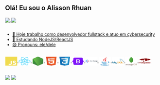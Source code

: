## Olá! Eu sou o Alisson Rhuan 

<div>
  <a href="https://github.com/alissonrhuant3" target="_blank"/>
  <picture>
  <source
    srcset="https://github-readme-stats.vercel.app/api?username=alissonrhuant3&show_icons=true&theme=dark"
    media="(prefers-color-scheme: dark)"
  />
  <source
    srcset="https://github-readme-stats.vercel.app/api?username=alissonrhuant3&show_icons=true"
    media="(prefers-color-scheme: light), (prefers-color-scheme: no-preference)"
  />
  <img height=195 align="center" src="https://github-readme-stats.vercel.app/api?username=alissonrhuant3&show_icons=true" /> 
</picture>
    <img height=200 align="center" src="https://github-readme-stats.vercel.app/api/top-langs/?username=alissonrhuant3&layout=compact&theme=dark" /> 
</div>

##

- 🔭 Hoje trabalho como desenvolvedor fullstack e atuo em cybersecurity
- 🌱 Estudando NodeJS\ReactJS
- 😄 Pronouns: ele/dele

<div style="display: inline_block"><br>
  <img align="center" alt="Alisson-Js" height="30" width="40" src="https://raw.githubusercontent.com/devicons/devicon/master/icons/javascript/javascript-plain.svg">
  <img align="center" alt="Alisson-React" height="30" width="40" src="https://raw.githubusercontent.com/devicons/devicon/master/icons/react/react-original.svg">
  <img align="center" alt="Alisson-Node" height="30" width="40" src="https://raw.githubusercontent.com/devicons/devicon/master/icons/nodejs/nodejs-original.svg">
  <img align="center" alt="Alisson-HTML" height="30" width="40" src="https://raw.githubusercontent.com/devicons/devicon/master/icons/html5/html5-original.svg">
  <img align="center" alt="Alisson-CSS" height="30" width="40" src="https://raw.githubusercontent.com/devicons/devicon/master/icons/css3/css3-original.svg">
  <img align="center" alt="Alisson-Bootstrap" height="30" width="40" src="https://raw.githubusercontent.com/devicons/devicon/master/icons/bootstrap/bootstrap-original.svg">
  <img align="center" alt="Alisson-Antdesign" height="30" width="40" src="https://raw.githubusercontent.com/devicons/devicon/master/icons/antdesign/antdesign-original-wordmark.svg">
  <img align="center" alt="Alisson-java" height="30" width="40" src="https://raw.githubusercontent.com/devicons/devicon/master/icons/java/java-original.svg">
  <img align="center" alt="Alisson-Mysql" height="30" width="40" src="https://raw.githubusercontent.com/devicons/devicon/master/icons/mysql/mysql-original-wordmark.svg">
  <img align="center" alt="Alisson-MongoDB" height="30" width="40" src="https://raw.githubusercontent.com/devicons/devicon/master/icons/mongodb/mongodb-original-wordmark.svg">
  <img align="center" alt="Alisson-Mongoose" height="30" width="40" src="https://raw.githubusercontent.com/devicons/devicon/master/icons/mongoose/mongoose-original-wordmark.svg">
</div>

  ##

<div>
  <a href = "mailto:alissonrhuant3@gmail.com"><img src="https://img.shields.io/badge/-Gmail-%23333?style=for-the-badge&logo=gmail&logoColor=white" target="_blank"></a>
  <a href="https://www.linkedin.com/in/alisson-rhuan-80b900249/" target="_blank"><img src="https://img.shields.io/badge/-LinkedIn-%230077B5?style=for-the-badge&logo=linkedin&logoColor=white" target="_blank"></a> 
</div>

  


